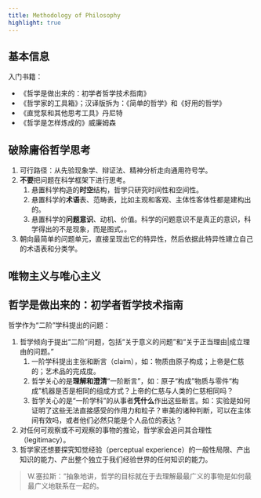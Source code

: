```yaml
---
title: Methodology of Philosophy
highlight: true
---
```


## 基本信息

入门书籍：
- 《哲学是做出来的：初学者哲学技术指南》
- 《哲学家的工具箱》；汉译版拆为：《简单的哲学》和《好用的哲学》
- 《直觉泵和其他思考工具》丹尼特
- 《哲学是怎样炼成的》威廉姆森

## 破除庸俗哲学思考

1. 可行路径：从先验现象学、辩证法、精神分析走向通用符号学。
2. **不要**把问题在科学框架下进行思考。
   1. 悬置科学构造的**时空**结构，哲学只研究时间性和空间性。
   2. 悬置科学的**术语**表、范畴表，比如主观和客观、主体性客体性都是建构出的。
   3. 悬置科学的**问题意识**、动机、价值。科学的问题意识不是真正的意识，科学得出的不是现象，而是图式。。
3. 朝向最简单的问题单元，直接呈现出它的特异性，然后依据此特异性建立自己的术语表和分类学。

## 唯物主义与唯心主义

## 哲学是做出来的：初学者哲学技术指南

哲学作为“二阶”学科提出的问题：
1. 哲学倾向于提出“二阶”问题，包括“关于意义的问题”和“关于正当理由|成立理由的问题。”
   1. 一阶学科提出主张和断言（claim），如：物质由原子构成；上帝是仁慈的；艺术品的完成度。
   2. 哲学关心的是**理解和澄清**“一阶断言”，如：原子“构成”物质与零件“构成”机器是否是相同的组成方式？上帝的仁慈与人类的仁慈相同吗？
   3. 哲学关心的是“一阶学科”的从事者**凭什么**作出这些断言。如：实验是如何证明了这些无法直接感受的作用力和粒子？审美的诸种判断，可以在主体间有效吗，或者他们必然只能是个人品位的表达？
2. 对任何可观察或不可观察的事物的推论，哲学家会追问其合理性（legitimacy）。
3. 哲学家还想要探究知觉经验（perceptual experience）的一般性局限、产出知识的能力、产出整个独立于我们经验世界的任何知识的能力。
> W.塞拉斯：“抽象地讲，哲学的目标就在于去理解最最广义的事物是如何最最广义地联系在一起的。